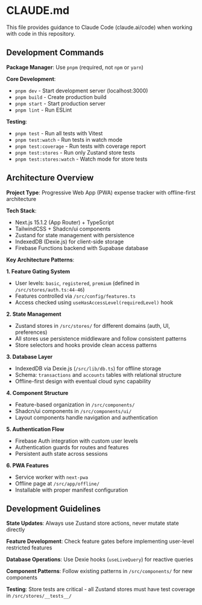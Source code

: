 # CLAUDE.md

This file provides guidance to Claude Code (claude.ai/code) when working with code in this repository.

## Development Commands

**Package Manager**: Use `pnpm` (required, not `npm` or `yarn`)

**Core Development**:
- `pnpm dev` - Start development server (localhost:3000)
- `pnpm build` - Create production build
- `pnpm start` - Start production server
- `pnpm lint` - Run ESLint

**Testing**:
- `pnpm test` - Run all tests with Vitest
- `pnpm test:watch` - Run tests in watch mode
- `pnpm test:coverage` - Run tests with coverage report
- `pnpm test:stores` - Run only Zustand store tests
- `pnpm test:stores:watch` - Watch mode for store tests

## Architecture Overview

**Project Type**: Progressive Web App (PWA) expense tracker with offline-first architecture

**Tech Stack**:
- Next.js 15.1.2 (App Router) + TypeScript
- TailwindCSS + Shadcn/ui components
- Zustand for state management with persistence
- IndexedDB (Dexie.js) for client-side storage
- Firebase Functions backend with Supabase database

**Key Architecture Patterns**:

**1. Feature Gating System**
- User levels: `basic`, `registered`, `premium` (defined in `/src/stores/auth.ts:44-46`)
- Features controlled via `/src/config/features.ts`
- Access checked using `useHasAccessLevel(requiredLevel)` hook

**2. State Management**
- Zustand stores in `/src/stores/` for different domains (auth, UI, preferences)
- All stores use persistence middleware and follow consistent patterns
- Store selectors and hooks provide clean access patterns

**3. Database Layer**
- IndexedDB via Dexie.js (`/src/lib/db.ts`) for offline storage
- Schema: `transactions` and `accounts` tables with relational structure
- Offline-first design with eventual cloud sync capability

**4. Component Structure**
- Feature-based organization in `/src/components/`
- Shadcn/ui components in `/src/components/ui/`
- Layout components handle navigation and authentication

**5. Authentication Flow**
- Firebase Auth integration with custom user levels
- Authentication guards for routes and features
- Persistent auth state across sessions

**6. PWA Features**
- Service worker with `next-pwa` 
- Offline page at `/src/app/offline/`
- Installable with proper manifest configuration

## Development Guidelines

**State Updates**: Always use Zustand store actions, never mutate state directly

**Feature Development**: Check feature gates before implementing user-level restricted features

**Database Operations**: Use Dexie hooks (`useLiveQuery`) for reactive queries

**Component Patterns**: Follow existing patterns in `/src/components/` for new components

**Testing**: Store tests are critical - all Zustand stores must have test coverage in `/src/stores/__tests__/`